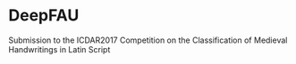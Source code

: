 # DeepFAU
Submission to the ICDAR2017 Competition on the Classification of Medieval Handwritings in Latin Script
